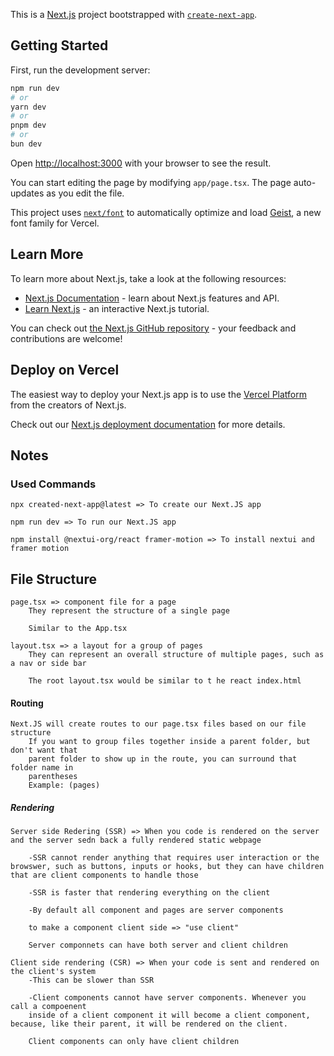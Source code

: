This is a [Next.js](https://nextjs.org) project bootstrapped with [`create-next-app`](https://nextjs.org/docs/app/api-reference/cli/create-next-app).

## Getting Started

First, run the development server:

```bash
npm run dev
# or
yarn dev
# or
pnpm dev
# or
bun dev
```

Open [http://localhost:3000](http://localhost:3000) with your browser to see the result.

You can start editing the page by modifying `app/page.tsx`. The page auto-updates as you edit the file.

This project uses [`next/font`](https://nextjs.org/docs/app/building-your-application/optimizing/fonts) to automatically optimize and load [Geist](https://vercel.com/font), a new font family for Vercel.

## Learn More

To learn more about Next.js, take a look at the following resources:

- [Next.js Documentation](https://nextjs.org/docs) - learn about Next.js features and API.
- [Learn Next.js](https://nextjs.org/learn) - an interactive Next.js tutorial.

You can check out [the Next.js GitHub repository](https://github.com/vercel/next.js) - your feedback and contributions are welcome!

## Deploy on Vercel

The easiest way to deploy your Next.js app is to use the [Vercel Platform](https://vercel.com/new?utm_medium=default-template&filter=next.js&utm_source=create-next-app&utm_campaign=create-next-app-readme) from the creators of Next.js.

Check out our [Next.js deployment documentation](https://nextjs.org/docs/app/building-your-application/deploying) for more details.


## Notes

### Used Commands
    npx created-next-app@latest => To create our Next.JS app

    npm run dev => To run our Next.JS app

    npm install @nextui-org/react framer-motion => To install nextui and framer motion

## File Structure
    page.tsx => component file for a page
        They represent the structure of a single page

        Similar to the App.tsx

    layout.tsx => a layout for a group of pages
        They can represent an overall structure of multiple pages, such as a nav or side bar

        The root layout.tsx would be similar to t he react index.html

#### Routing
    Next.JS will create routes to our page.tsx files based on our file structure
        If you want to group files together inside a parent folder, but don't want that 
        parent folder to show up in the route, you can surround that folder name in 
        parentheses 
        Example: (pages)
##### Rendering

    Server side Redering (SSR) => When you code is rendered on the server and the server sedn back a fully rendered static webpage

        -SSR cannot render anything that requires user interaction or the browswer, such as buttons, inputs or hooks, but they can have children that are client components to handle those

        -SSR is faster that rendering everything on the client

        -By default all component and pages are server components

        to make a component client side => "use client"

        Server componnets can have both server and client children

    Client side rendering (CSR) => When your code is sent and rendered on the client's system
        -This can be slower than SSR

        -Client components cannot have server components. Whenever you call a compoenent
        inside of a client component it will become a client component, because, like their parent, it will be rendered on the client.

        Client components can only have client children